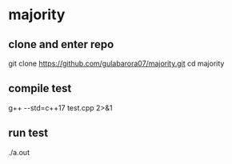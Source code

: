 # majority

## clone and enter repo
git clone https://github.com/gulabarora07/majority.git
cd majority

## compile test
g++ --std=c++17 test.cpp 2>&1

## run test
./a.out
